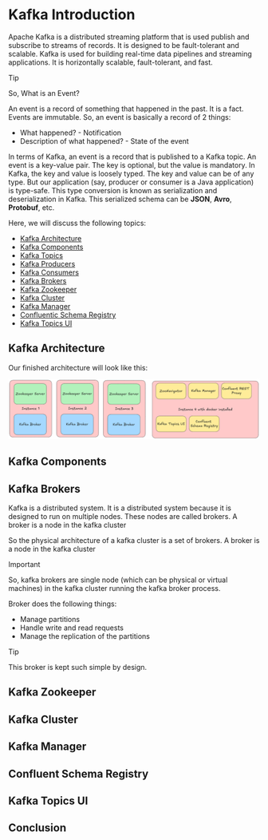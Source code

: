 # Kafka Introduction

Apache Kafka is a distributed streaming platform that is used publish and subscribe to streams of records. It is designed to be fault-tolerant and scalable. Kafka is used for building real-time data pipelines and streaming applications. It is horizontally scalable, fault-tolerant, and fast.

> [!Tip]
> So, What is an Event?

An event is a record of something that happened in the past. It is a fact. Events are immutable. So, an event is basically a record of 2 things:

- What happened? - Notification
- Description of what happened? - State of the event

In terms of Kafka, an event is a record that is published to a Kafka topic. An event is a key-value pair. The key is optional, but the value is mandatory. In Kafka, the key and value is loosely typed. The key and value can be of any type. But our application (say, producer or consumer is a Java application) is type-safe. This type conversion is known as serialization and deserialization in Kafka. This serialized schema can be **JSON**, **Avro**, **Protobuf**, etc.

Here, we will discuss the following topics:

- [Kafka Architecture](#kafka-architecture)
- [Kafka Components](#kafka-components)
- [Kafka Topics](./topics.md)
- [Kafka Producers](./producers.md)
- [Kafka Consumers](./consumers.md)
- [Kafka Brokers](#kafka-brokers)
- [Kafka Zookeeper](#kafka-zookeeper)
- [Kafka Cluster](#kafka-cluster)
- [Kafka Manager](#kafka-manager)
- [Confluentic Schema Registry](#confluent-schema-registry)
- [Kafka Topics UI](#kafka-topics-ui)

## Kafka Architecture

Our finished architecture will look like this:

![Kafka Architecture](../public/images/kafka-architecture.png)

## Kafka Components

## Kafka Brokers

Kafka is a distributed system. It is a distributed system because it is designed to run on multiple nodes. These nodes are called brokers. A broker is a node in the kafka cluster

So the physical architecture of a kafka cluster is a set of brokers. A broker is a node in the kafka cluster

> [!Important]
> So, kafka brokers are single node (which can be physical or virtual machines) in the kafka cluster running the kafka broker process.

Broker does the following things:

- Manage partitions
- Handle write and read requests
- Manage the replication of the partitions

> [!Tip]
> This broker is kept such simple by design.

## Kafka Zookeeper

## Kafka Cluster

## Kafka Manager

## Confluent Schema Registry

## Kafka Topics UI

## Conclusion
